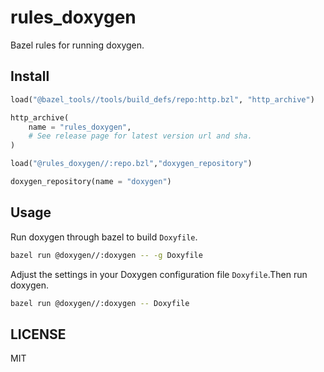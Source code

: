 # rules_doxygen

Bazel rules for running doxygen.

## Install

```python
load("@bazel_tools//tools/build_defs/repo:http.bzl", "http_archive")

http_archive(
    name = "rules_doxygen",
    # See release page for latest version url and sha.
)

load("@rules_doxygen//:repo.bzl","doxygen_repository")

doxygen_repository(name = "doxygen")
```

## Usage

Run doxygen through bazel to build `Doxyfile`.

```sh
bazel run @doxygen//:doxygen -- -g Doxyfile
```

Adjust the settings in your Doxygen configuration file `Doxyfile`.Then run doxygen.

```sh
bazel run @doxygen//:doxygen -- Doxyfile
```

## LICENSE

MIT

